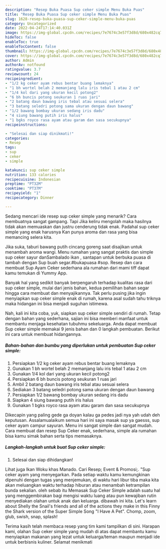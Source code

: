 ```yaml
---
description: "Resep Buka Puasa Sup ceker simple Menu Buka Puas"
title: "Resep Buka Puasa Sup ceker simple Menu Buka Puas"
slug: 1628-resep-buka-puasa-sup-ceker-simple-menu-buka-puas
category: Uncategorized
date: 2022-04-24T17:14:40.031Z
image: https://img-global.cpcdn.com/recipes/7e7674c3e57f3d8d/680x482cq70/sup-ceker-simple-foto-resep-utama.jpg
hideToc: false
enableToc: true
enableTocContent: false
thumbnail: https://img-global.cpcdn.com/recipes/7e7674c3e57f3d8d/680x482cq70/sup-ceker-simple-foto-resep-utama.jpg
cover: https://img-global.cpcdn.com/recipes/7e7674c3e57f3d8d/680x482cq70/sup-ceker-simple-foto-resep-utama.jpg
author: Admin
authorAv: notfound
ratingvalue: 3.7
reviewcount: 24
recipeingredient:
- "1/2 kg ceker ayam rebus bentar buang lemaknya"
- "1 bh wortel belah 2 memanjang lalu iris tebal 1 atau 2 cm"
- "1/4 kol dari yang ukuran kecil potong2"
- "6 bh buncis potong seukuran 1 ruas jari"
- "2 batang daun bawang iris tebal atau sesuai selera"
- "3 batang seledri potong sama ukuran dengan daun bawang"
- "1/2 bawang bombay ukuran sedang iris dadu"
- "4 siung bawang putih iris halus"
- "1 bgks royco rasa ayam atau garam dan sasa secukupnya"
recipeinstructions:

- "Selesai dan siap dinikmati!"
categories:
- Resep
tags:
- sup
- ceker
- simple

katakunci: sup ceker simple 
nutrition: 133 calories
recipecuisine: Indonesian
preptime: "PT32M"
cooktime: "PT37M"
recipeyield: "1"
recipecategory: Dinner

---
```



Sedang mencari ide resep sup ceker simple yang menarik? Cara membuatnya sangat gampang. Tapi Jika keliru mengolah maka hasilnya tidak akan memuaskan dan justru cenderung tidak enak. Padahal sup ceker simple yang enak harusnya Kan punya aroma dan rasa yang bisa memancing selera kita.


Jika suka, taburi bawang putih cincang goreng saat disajikan untuk menambah aroma wangi. Menu rumahan yang sangat praktis dan simple sup ceker sayur danSambalado ikan , santapan untuk berbuka puasa di tambah dengan Sup buah segar.#bukapuasa #sop. Resep dan cara membuat Sup Ayam Ceker sederhana ala rumahan dari mami tiff dapat kamu temukan di Yummy App.

Banyak hal yang sedikit banyak berpengaruh terhadap kualitas rasa dari sup ceker simple, mulai dari jenis bahan, kedua pemilihan bahan segar hingga cara membuat dan menyajikannya. Tak perlu pusing jika ingin menyiapkan sup ceker simple enak di rumah, karena asal sudah tahu triknya maka hidangan ini bisa menjadi suguhan istimewa.


Nah, kali ini kita coba, yuk, siapkan sup ceker simple sendiri di rumah. Tetap dengan bahan yang sederhana, sajian ini bisa memberi manfaat untuk membantu menjaga kesehatan tubuhmu sekeluarga. Anda dapat membuat Sup ceker simple memakai 9 jenis bahan dan 0 langkah pembuatan. Berikut ini cara untuk membuat hidangannya.

<!--inarticleads1-->

##### Bahan-bahan dan bumbu yang diperlukan untuk pembuatan Sup ceker simple:

1. Persiapkan 1/2 kg ceker ayam rebus bentar buang lemaknya
1. Gunakan 1 bh wortel belah 2 memanjang lalu iris tebal 1 atau 2 cm
1. Gunakan 1/4 kol dari yang ukuran kecil potong2
1. Persiapkan 6 bh buncis potong seukuran 1 ruas jari
1. Ambil 2 batang daun bawang iris tebal atau sesuai selera
1. Sediakan 3 batang seledri potong sama ukuran dengan daun bawang
1. Persiapkan 1/2 bawang bombay ukuran sedang iris dadu
1. Siapkan 4 siung bawang putih iris halus
1. Gunakan 1 bgks royco rasa ayam atau garam dan sasa secukupnya


Dikecapin yang paling gede ga doyan kalau ga pedes jadi nya yah udah deh keputusan. Assalamualaikum semua hari ini saya masak sup ya gaesss, sup ceker ayam campur sayuran. Menu ini sangat simple dan sangat mudah. Cara membuat dan resep Sup Ceker enak, sederhana, simple ala rumahan bisa kamu simak bahan serta tips memasaknya. 

<!--inarticleads2-->

##### Langkah-langkah untuk buat Sup ceker simple:


1. Selesai dan siap dihidangkan!

Lihat juga Ikan Woku khas Manado. Cari Resep; Event &amp; Promosi;. &#34;Sup ceker ayam yang menyegarkan. Pada setiap waktu kamu kemungkinan dipenuhi dengan tugas yang menjemukan, di waktu hari libur tiba maka kita akan meluangkan waktu terhadap hiburan atau menambah ketrampilan bunda sekalian. oleh sebab itu Memasak Sup Ceker Simple adalah suatu hal yang menggembirakan bagi mengisi waktu luang atau pun kewajiban rutin menyediakan olahan untuk anak dan keluarga. dibawah ini kita. Let&#39;s learn about Shelly the Snail&#39;s friends and all of the actions they make in this Finny the Shark version of the Super Simple Song &#34;I Have A Pet&#34;. Chomp, zoom, glub, swish, snap, splash! 

Terima kasih telah membaca resep yang tim kami tampilkan di sini. Harapan kami, olahan Sup ceker simple yang mudah di atas dapat membantu kamu menyiapkan makanan yang lezat untuk keluarga/teman maupun menjadi ide untuk berbisnis kuliner. Selamat menikmati
